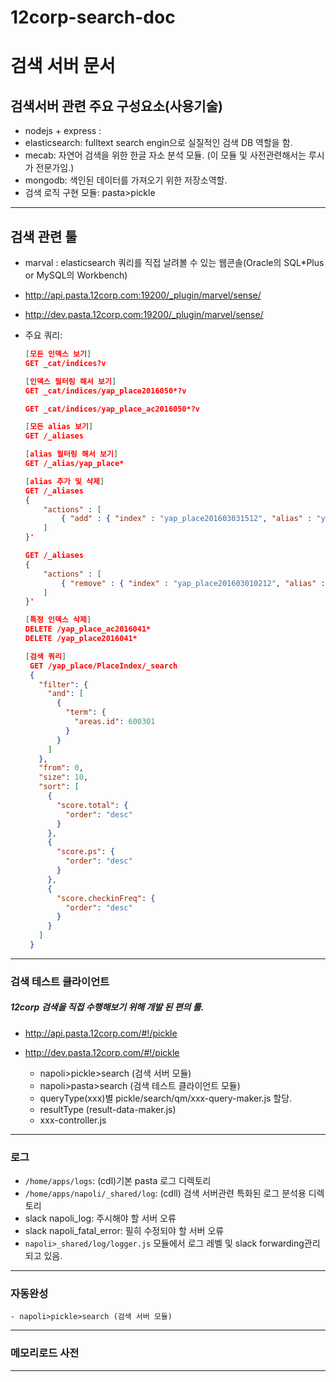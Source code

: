 # 12corp-search-doc

# 검색 서버 문서

## 검색서버 관련 주요 구성요소(사용기술)

* nodejs + express :
* elasticsearch: fulltext search engin으로 실질적인 검색 DB 역할을 함.
* mecab: 자연어 검색을 위한 한글 자소 분석 모듈. (이 모듈 및 사전관련해서는 루시가 전문가임.)
* mongodb: 색인된 데이터를 가져오기 위한 저장소역할.
* 검색 로직 구현 모듈: pasta>pickle

---
## 검색 관련 툴

* marval : elasticsearch 쿼리를 직접 날려볼 수 있는 웹콘솔(Oracle의 SQL*Plus or MySQL의 Workbench)
 - http://api.pasta.12corp.com:19200/_plugin/marvel/sense/
 - http://dev.pasta.12corp.com:19200/_plugin/marvel/sense/

 - 주요 쿼리:
   ```json
   [모든 인덱스 보기]
   GET _cat/indices?v

   [인덱스 필터링 해서 보기]
   GET _cat/indices/yap_place2016050*?v

   GET _cat/indices/yap_place_ac2016050*?v

   [모든 alias 보기]
   GET /_aliases

   [alias 필터링 해서 보기]
   GET /_alias/yap_place*

   [alias 추가 및 삭제]
   GET /_aliases
   {
       "actions" : [
           { "add" : { "index" : "yap_place201603031512", "alias" : "yap_place" } }
       ]
   }'

   GET /_aliases
   {
       "actions" : [
           { "remove" : { "index" : "yap_place201603010212", "alias" : "yap_place" } }
       ]
   }'

   [특정 인덱스 삭제]
   DELETE /yap_place_ac2016041*
   DELETE /yap_place2016041*

   [검색 쿼리]
    GET /yap_place/PlaceIndex/_search
    {
      "filter": {
        "and": [
          {
            "term": {
              "areas.id": 600301
            }
          }
        ]
      },
      "from": 0,
      "size": 10,
      "sort": [
        {
          "score.total": {
            "order": "desc"
          }
        },
        {
          "score.ps": {
            "order": "desc"
          }
        },
        {
          "score.checkinFreq": {
            "order": "desc"
          }
        }
      ]
    }
   ```

---
### 검색 테스트 클라이언트
 #####  12corp 검색을 직접 수행해보기 위해 개발 된 편의 툴.

 * http://api.pasta.12corp.com/#!/pickle
 * http://dev.pasta.12corp.com/#!/pickle

    - napoli>pickle>search (검색 서버 모듈)
    - napoli>pasta>search (검색 테스트 클라이언트 모듈)
    - queryType(xxx)별 pickle/search/qm/xxx-query-maker.js 할당.
    - resultType (result-data-maker.js)
    - xxx-controller.js

---

### 로그
 * `/home/apps/logs`: (cdl)기본 pasta 로그 디렉토리
 * `/home/apps/napoli/_shared/log`: (cdll) 검색 서버관련 특화된 로그 분석용 디렉토리
 * slack napoli_log: 주시해야 할 서버 오류
 * slack napoli_fatal_error: 필히 수정되야 할 서버 오류
 * `napoli>_shared/log/logger.js` 모듈에서 로그 레벨 및 slack forwarding관리되고 있음.

---

### 자동완성

    - napoli>pickle>search (검색 서버 모듈)

---
### 메모리로드 사전

---
